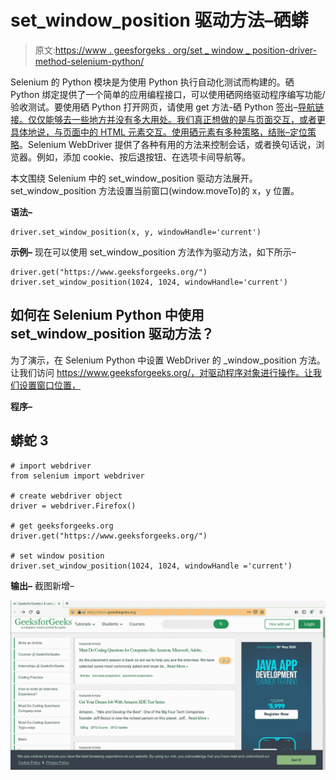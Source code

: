# set_window_position 驱动方法–硒蟒

> 原文:[https://www . geesforgeks . org/set _ window _ position-driver-method-selenium-python/](https://www.geeksforgeeks.org/set_window_position-driver-method-selenium-python/)

Selenium 的 Python 模块是为使用 Python 执行自动化测试而构建的。硒 Python 绑定提供了一个简单的应用编程接口，可以使用硒网络驱动程序编写功能/验收测试。要使用硒 Python 打开网页，请使用 get 方法-硒 Python 签出–[导航链接。仅仅能够去一些地方并没有多大用处。我们真正想做的是与页面交互，或者更具体地说，与页面中的 HTML 元素交互。使用硒元素有多种策略，结账–](https://www.geeksforgeeks.org/navigating-links-using-get-method-selenium-python/)[定位策略](https://www.geeksforgeeks.org/locator-strategies-selenium-python/)。Selenium WebDriver 提供了各种有用的方法来控制会话，或者换句话说，浏览器。例如，添加 cookie、按后退按钮、在选项卡间导航等。

本文围绕 Selenium 中的 set_window_position 驱动方法展开。set_window_position 方法设置当前窗口(window.moveTo)的 x，y 位置。

**语法–**

```
driver.set_window_position(x, y, windowHandle='current')
```

**示例–**
现在可以使用 set_window_position 方法作为驱动方法，如下所示–

```
driver.get("https://www.geeksforgeeks.org/")
driver.set_window_position(1024, 1024, windowHandle='current')
```

## 如何在 Selenium Python 中使用 set_window_position 驱动方法？

为了演示，在 Selenium Python 中设置 WebDriver 的 _window_position 方法。让我们访问 https://www.geeksforgeeks.org/，对驱动程序对象进行操作。让我们设置窗口位置，

**程序–**

## 蟒蛇 3

```
# import webdriver
from selenium import webdriver

# create webdriver object
driver = webdriver.Firefox()

# get geeksforgeeks.org
driver.get("https://www.geeksforgeeks.org/")

# set window position
driver.set_window_position(1024, 1024, windowHandle ='current')
```

**输出–**
截图新增–

![driver-methods-Selenium-Python](img/54e8e60dfe6948a9078abf9c8e8131f1.png)